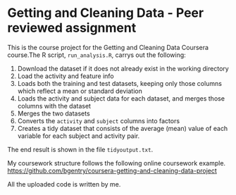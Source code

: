 # Getting and Cleaning Data - Peer reviewed assignment

This is the course project for the Getting and Cleaning Data Coursera course.The R script, `run_analysis.R`, carrys out the following:

1. Download the dataset if it does not already exist in the working directory
2. Load the activity and feature info
3. Loads both the training and test datasets, keeping only those columns which
   reflect a mean or standard deviation
4. Loads the activity and subject data for each dataset, and merges those
   columns with the dataset
5. Merges the two datasets
6. Converts the `activity` and `subject` columns into factors
7. Creates a tidy dataset that consists of the average (mean) value of each
   variable for each subject and activity pair.

The end result is shown in the file `tidyoutput.txt`.

My coursework structure follows the following online coursework example.
https://github.com/bgentry/coursera-getting-and-cleaning-data-project

All the uploaded code is written by me.
